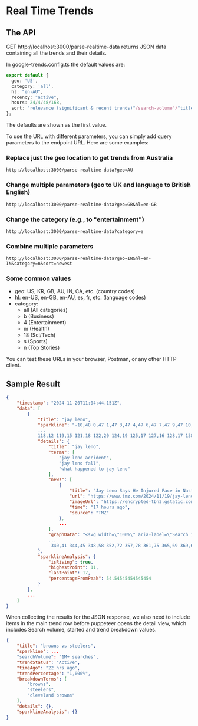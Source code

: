 # Real Time Trends

## The API

GET http://localhost:3000/parse-realtime-data returns JSON data containing all the trends and their details.

In google-trends.config.ts the default values are:

```ts
export default {
  geo: 'US',
  category: 'all',
  hl: "en-AU",
  recency: "active",
  hours: 24/4/48/168,
  sort: "relevance (significant & recent trends)"/search-volume"/"title"/"recency"
};
```

The defaults are shown as the first value.

To use the URL with different parameters, you can simply add query parameters to the endpoint URL. Here are some examples:

### Replace just the geo location to get trends from Australia

```http://localhost:3000/parse-realtime-data?geo=AU```

### Change multiple parameters (geo to UK and language to British English)

```http://localhost:3000/parse-realtime-data?geo=GB&hl=en-GB```

### Change the category (e.g., to "entertainment")

```http://localhost:3000/parse-realtime-data?category=e```

### Combine multiple parameters

```http://localhost:3000/parse-realtime-data?geo=IN&hl=en-IN&category=n&sort=newest```

### Some common values

- geo: US, KR, GB, AU, IN, CA, etc. (country codes)
- hl: en-US, en-GB, en-AU, es, fr, etc. (language codes)
- category:
  - all (All categories)
  - b (Business)
  - 4 (Entertainment)
  - m (Health)
  - 18 (Sci/Tech)
  - s (Sports)
  - n (Top Stories)

You can test these URLs in your browser, Postman, or any other HTTP client.

## Sample Result

```json
{
    "timestamp": "2024-11-20T11:04:44.151Z",
    "data": [
        {
            "title": "jay leno",
            "sparkline": "-10,48 0,47 1,47 3,47 4,47 6,47 7,47 9,47 10,47 11,47 13,46 14,46 16,45 17,45 18,45 20,45 21,44 23,44 24,44 26,44 
            ...
            118,12 119,15 121,18 122,20 124,19 125,17 127,16 128,17 138,48",
            "details": {
                "title": "jay leno",
                "terms": [
                    "jay leno accident",
                    "jay leno fall",
                    "what happened to jay leno"
                ],
                "news": [
                    {
                        "title": "Jay Leno Says He Injured Face in Nasty Fall, Wears Eye Patch",
                        "url": "https://www.tmz.com/2024/11/19/jay-leno-injured-face-after-fall-wears-eye-patch/",
                        "imageUrl": "https://encrypted-tbn3.gstatic.com/images?q=tbn:ANd9GcQVwzC1L3pVKjl2fJnY5NZgw8hNBWabjD8Of8zTitCt6jUcIz59DWrpOl5h1vk",
                        "time": "17 hours ago",
                        "source": "TMZ"
                    },
                    ...
                ],
                "graphData": "<svg width=\"100%\" aria-label=\"Search interest graph\" height=\"190\" viewBox=\"0 0 375 190\"><line class=\"fNzu9c\" x1=\"1\" y1=\"1\" x2=\"374\" y2=\"1\"></line><line class=\"fNzu9c\" x1=\"1\" y1=\"48\" x2=\"374\" y2=\"48\"></line><line class=\"fNzu9c\" x1=\"1\" y1=\"95\" x2=\"374\" y2=\"95\"></line><line class=\"fNzu9c\" x1=\"1\" y1=\"142\" x2=\"374\" y2=\"142\"></line><line class=\"vi1oL\" x1=\"1\" y1=\"189\" x2=\"374\" y2=\"189\"></line><line y1=\"1\" class=\"fNzu9c\" x1=\"1\" x2=\"1\" y2=\"189\"></line><line y1=\"1\" class=\"fNzu9c\" x1=\"125\" x2=\"125\" y2=\"189\"></line><line y1=\"1\" class=\"fNzu9c\" x1=\"250\" x2=\"250\" y2=\"189\"></line><line y1=\"1\" class=\"fNzu9c\" x1=\"374\" x2=\"374\" y2=\"189\"></line><polyline class=\"EATUte\" points=\"2,188 6,188 10,188 14,188 18,188 23,188 27,188 31,188 35,187 39,185 43,182 47,181 51,
                ...
                 340,41 344,45 348,58 352,72 357,78 361,75 365,69 369,64 373,68\"></polyline></svg>"
            },
            "sparklineAnalysis": {
                "isRising": true,
                "highestPoint": 11,
                "lastPoint": 17,
                "percentageFromPeak": 54.54545454545454
            }
        },
        ...
    ]
}
```

When collecting the results for the JSON response, we also need to include items in the main trend row before puppeteer opens the detail view, which includes Search volume, started and trend breakdown values.

```json
{
    "title": "browns vs steelers",
    "sparkline": ... 
    "searchVolume": "1M+ searches",
    "trendStatus": "Active",
    "timeAgo": "22 hrs ago",
    "trendPercentage": "1,000%",
    "breakdownTerms": [
        "browns",
        "steelers",
        "cleveland browns"
    ],
    "details": {},
    "sparklineAnalysis": {}
}
```
